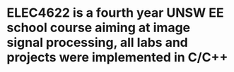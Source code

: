 # ELEC4622 is a fourth year UNSW EE school course aiming at image signal processing, all labs and projects were implemented in C/C++ #


